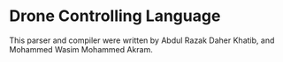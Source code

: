 # Drone Controlling Language
This parser and compiler were written by Abdul Razak Daher Khatib, and Mohammed Wasim Mohammed Akram.
